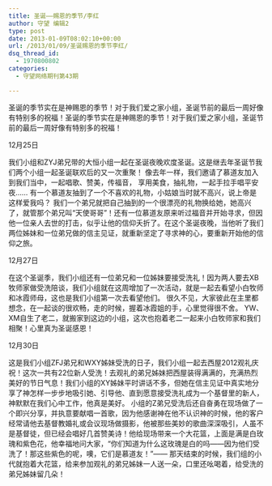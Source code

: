 ```yaml
---
title: 圣诞——赐恩的季节/李红
author: 守望 编辑2
type: post
date: 2013-01-09T08:02:10+00:00
url: /2013/01/09/圣诞赐恩的季节李红/
dsq_thread_id:
  - 1970800802
categories:
  - 守望网络期刊第43期

---
```

圣诞的季节实在是神赐恩的季节！对于我们爱之家小组，圣诞节前的最后一周好像有特别多的祝福！<!--more-->圣诞的季节实在是神赐恩的季节！对于我们爱之家小组，圣诞节前的最后一周好像有特别多的祝福！

12月25日

我们小组和ZYJ弟兄带的大恒小组一起在圣诞夜晚欢度圣诞。这是继去年圣诞节我们两个小组一起圣诞联欢后的又一次重聚！ 像去年一样，我们邀请了慕道友加入到我们当中，一起唱歌、赞美，传福音， 享用美食，抽礼物，一起手拉手唱平安夜…… 有一个慕道友抽到了一个不喜欢的礼物，小姑娘当时就不高兴，说上帝是这样爱我吗？ 我们一个弟兄就把自己抽到的一个很漂亮的礼物换给她，她高兴了，就管那个弟兄叫“天使哥哥”！还有一位慕道友原来听过福音并开始寻求，但因他一位亲人去世的打击，似乎让他的信仰夭折了。在这个圣诞夜晚，当他听了我们两位姊妹和一位弟兄做的信主见证，就重新坚定了寻求神的心，要重新开始他的信仰之旅。

12月27日

在这个圣诞季，我们小组还有一位弟兄和一位姊妹要接受洗礼！因为两人要去XB牧师家做受洗陪谈，我们小组就在这周增加了一次活动，就是一起去看望小白牧师和冰霞师母，这也是我们小组第一次去看望他们。 很久不见，大家彼此在主里都想念，在一起谈的很欢畅，走的时候，握着冰霞姐的手，心里觉得很不舍。 YW、XM自生了老二，就搬家到这边的小组，这次也抱着老二一起来小白牧师家和我们相聚！心里真为圣诞感恩！

12月30日

这是我们小组ZFJ弟兄和WXY姊妹受洗的日子，我们小组一起去西屋2012观礼庆祝！这次一共有22位新人受洗！去观礼的弟兄姊妹把西屋装得满满的，充满热烈美好的节日气息！我们小组的XY姊妹平时讲话不多，但她在信主见证中真实地分享了神怎样一步步地吸引她、引导他、直到愿意接受洗礼成为一个基督里的新人，神默默在我们心中工作，他真是美好。 小组的Z弟兄受洗后还自奋勇在现场做了一个即兴分享，并执意要献唱一首歌，因为他感谢神在他不认识神的时候，他的客户经常请他去基督教婚礼或会议现场做摄影，他被那些美妙的歌曲深深吸引，人虽不是基督徒，但已经会唱好几首赞美诗！他给现场带来一个大花篮，上面是满是白玫瑰和紫色花，他幸福地问大家，“你们知道为什么这玫瑰是白的吗——因为他们受洗了！那这些紫色的呢，噢，它们是慕道友！”—— 那天结束的时候，我们组的小代就抱着大花篮，给来参加观礼的弟兄姊妹一人送一朵，口里还吆喝着，给受洗的弟兄姊妹留几朵！

&nbsp;